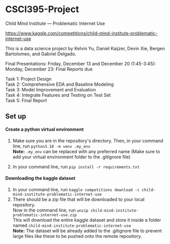 # CSCI395-Project
Child Mind Institute — Problematic Internet Use

https://www.kaggle.com/competitions/child-mind-institute-problematic-internet-use

This is a data science project by Kelvin Yu, Daniel Kaijzer, Devin Xie, Bergen Bartolomeo, and Gabriel Delgado.

Final Presentations: Friday, December 13 and December 20 (1:45-3:45): 
Monday, December 23: Final Reports due

Task 1: Project Design \
Task 2: Comprehensive EDA and Baseline Modeling \
Task 3: Model Improvement and Evaluation \
Task 4: Integrate Features and Testing on Test Set \
Task 5: Final Report

## Set up
#### Create a python virtual environment
1. Make sure you are in the repository's directory. Then, in your command line, run ```python3.10 -m venv .my_env```    
**Note:** ``.my_env`` can be replaced with any preferred name (Make sure to add your virtual environment folder to the .gitignore file)

2. In your command line, run ``pip install -r requirements.txt``
#### Downloading the kaggle dataset
1. In your command line, run ```kaggle competitions download -c child-mind-institute-problematic-internet-use``` 
2. There should be a zip file that will be downloaded to your local repository.   
Now in the command line, run ```unzip child-mind-institute-problematic-internet-use.zip```   
This will download the entire kaggle dataset and store it inside a folder named ```child-mind-institute-problematic-internet-use```    
**Note:** The dataset will be already added to the .gitignore file to prevent large files like these to be pushed onto the remote repository.